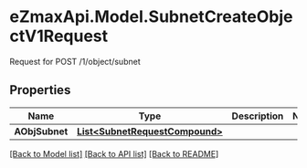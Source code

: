 # eZmaxApi.Model.SubnetCreateObjectV1Request
Request for POST /1/object/subnet

## Properties

Name | Type | Description | Notes
------------ | ------------- | ------------- | -------------
**AObjSubnet** | [**List&lt;SubnetRequestCompound&gt;**](SubnetRequestCompound.md) |  | 

[[Back to Model list]](../README.md#documentation-for-models) [[Back to API list]](../README.md#documentation-for-api-endpoints) [[Back to README]](../README.md)


